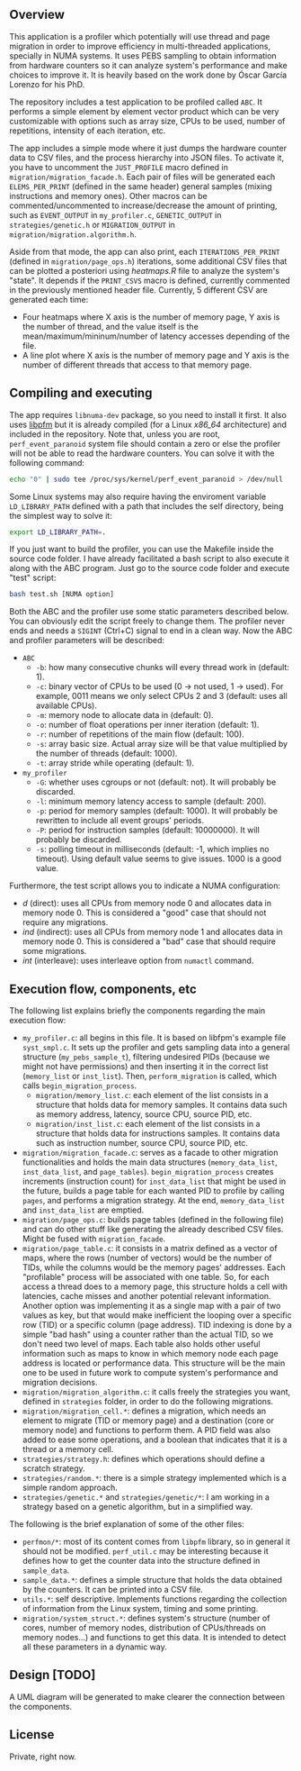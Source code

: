 ## Overview
This application is a profiler which potentially will use thread and page migration in order to improve efficiency in multi-threaded applications, specially in NUMA systems. It uses PEBS sampling to obtain information from hardware counters so it can analyze system's performance and make choices to improve it. It is heavily based on the work done by Óscar García Lorenzo for his PhD.

The repository includes a test application to be profiled called `ABC`. It performs a simple element by element vector product which can be very customizable with options such as array size, CPUs to be used, number of repetitions, intensity of each iteration, etc.

The app includes a simple mode where it just dumps the hardware counter data to CSV files, and the process hierarchy into JSON files. To activate it, you have to uncomment the `JUST_PROFILE` macro defined in `migration/migration_facade.h`. Each pair of files will be generated each `ELEMS_PER_PRINT` (defined in the same header) general samples (mixing instructions and memory ones). Other macros can be commented/uncommented to increase/decrease the amount of printing, such as `EVENT_OUTPUT` in `my_profiler.c`, `GENETIC_OUTPUT` in `strategies/genetic.h` or `MIGRATION_OUTPUT` in `migration/migration.algorithm.h`.

Aside from that mode, the app can also print, each `ITERATIONS_PER_PRINT` (defined in `migration/page_ops.h`) iterations, some additional CSV files that can be plotted a posteriori using *heatmaps.R* file to analyze the system's "state". It depends if the `PRINT_CSVS` macro is defined, currently commented in the previously mentioned header file. Currently, 5 different CSV are generated each time:

* Four heatmaps where X axis is the number of memory page, Y axis is the number of thread, and the value itself is the mean/maximum/mininum/number of latency accesses depending of the file.
* A line plot where X axis is the number of memory page and Y axis is the number of different threads that access to that memory page.

## Compiling and executing
The app requires `libnuma-dev` package, so you need to install it first. It also uses [libpfm](http://perfmon2.sourceforge.net/) but it is already compiled (for a Linux *x86_64* architecture) and included in the repository. Note that, unless you are root, `perf_event_paranoid` system file should contain a zero or else the profiler will not be able to read the hardware counters. You can solve it with the following command:
```bash
echo "0" | sudo tee /proc/sys/kernel/perf_event_paranoid > /dev/null
```

Some Linux systems may also require having the enviroment variable `LD_LIBRARY_PATH` defined with a path that includes the self directory, being the simplest way to solve it:
```bash
export LD_LIBRARY_PATH=.
```

If you just want to build the profiler, you can use the Makefile inside the source code folder. I have already facilitated a bash script to also execute it along with the ABC program. Just go to the source code folder and execute "test" script:
```bash
bash test.sh [NUMA option]
```

Both the ABC and the profiler use some static parameters described below. You can obviously edit the script freely to change them. The profiler never ends and needs a `SIGINT` (Ctrl+C) signal to end in a clean way. Now the ABC and profiler parameters will be described:

* `ABC`
  - `-b`: how many consecutive chunks will every thread work in (default: 1).
  - `-c`: binary vector of CPUs to be used (0 -> not used, 1 -> used). For example, 0011 means we only select CPUs 2 and 3 (default: uses all available CPUs).
  - `-m`: memory node to allocate data in (default: 0).
  - `-o`: number of float operations per inner iteration (default: 1).
  - `-r`: number of repetitions of the main flow (default: 100).
  - `-s`: array basic size. Actual array size will be that value multiplied by the number of threads (default: 1000).
  - `-t`: array stride while operating (default: 1).
* `my_profiler`
  - `-G`: whether uses cgroups or not (default: not). It will probably be discarded.
  - `-l`: minimum memory latency access to sample (default: 200).
  - `-p`: period for memory samples (default: 1000). It will probably be rewritten to include all event groups' periods.
  - `-P`: period for instruction samples (default: 10000000). It will probably be discarded.
  - `-s`: polling timeout in milliseconds (default: -1, which implies no timeout). Using default value seems to give issues. 1000 is a good value.

Furthermore, the test script allows you to indicate a NUMA configuration:

* *d* (direct): uses all CPUs from memory node 0 and allocates data in memory node 0. This is considered a "good" case that should not require any migrations.
* *ind* (indirect): uses all CPUs from memory node 1 and allocates data in memory node 0.  This is considered a "bad" case that should require some migrations.
* *int* (interleave): uses interleave option from `numactl` command.

## Execution flow, components, etc
The following list explains briefly the components regarding the main execution flow:

* `my_profiler.c`: all begins in this file. It is based on libfpm's example file `syst_smpl.c`. It sets up the profiler and gets sampling data into a general structure (`my_pebs_sample_t`), filtering undesired PIDs (because we might not have permissions) and then inserting it in the correct list (`memory_list` or `inst_list`). Then, `perform_migration` is called, which calls `begin_migration_process`.
  - `migration/memory_list.c`: each element of the list consists in a structure that holds data for memory samples. It contains data such as memory address, latency, source CPU, source PID, etc.
  - `migration/inst_list.c`: each element of the list consists in a structure that holds data for instructions samples. It contains data such as instruction number, source CPU, source PID, etc.
* `migration/migration_facade.c`: serves as a facade to other migration functionalities and holds the main data structures (`memory_data_list`, `inst_data_list`, and `page_tables`). `begin_migration_process` creates increments (instruction count) for `inst_data_list` that might be used in the future, builds a page table for each wanted PID to profile by calling `pages`, and performs a migration strategy. At the end, `memory_data_list` and `inst_data_list` are emptied.
* `migration/page_ops.c`: builds page tables (defined in the following file) and can do other stuff like generating the already described CSV files. Might be fused with `migration_facade`.
* `migration/page_table.c`: it consists in a matrix defined as a vector of maps, where the rows (number of vectors) would be the number of TIDs, while the columns would be the memory pages' addresses. Each "profilable" process will be associated with one table. So, for each access a thread does to a memory page, this structure holds a cell with latencies, cache misses and another potential relevant information. Another option was implementing it as a single map with a pair of two values as key, but that would make inefficient the looping over a specific row (TID) or a specific column (page address). TID indexing is done by a simple "bad hash" using a counter rather than the actual TID, so we don't need two level of maps. Each table also holds other useful information such as maps to know in which memory node each page address is located or performance data. This structure will be the main one to be used in future work to compute system's performance and migration decisions.
* `migration/migration_algorithm.c`: it calls freely the strategies you want, defined in `strategies` folder, in order to do the following migrations.
* `migration/migration_cell.*`: defines a migration, which needs an element to migrate (TID or memory page) and a destination (core or memory node) and functions to perform them. A PID field was also added to ease some operations, and a boolean that indicates that it is a thread or a memory cell.
* `strategies/strategy.h`: defines which operations should define a scratch strategy.
* `strategies/random.*`: there is a simple strategy implemented which is a simple random approach.
* `strategies/genetic.*` and `strategies/genetic/*`: I am working in a strategy based on a genetic algorithm, but in a simplified way.

The following is the brief explanation of some of the other files:
* `perfmon/*`: most of its content comes from `libpfm` library, so in general it should not be modified. `perf_util.c` may be interesting because it defines how to get the counter data into the structure defined in `sample_data`.
* `sample_data.*`: defines a simple structure that holds the data obtained by the counters. It can be printed into a CSV file.
* `utils.*`: self descriptive. Implements functions regarding the collection of information from the Linux system, timing and some printing.
* `migration/system_struct.*`: defines system's structure (number of cores, number of memory nodes, distribution of CPUs/threads on memory nodes...) and functions to get this data. It is intended to detect all these parameters in a dynamic way.

## Design [TODO]
A UML diagram will be generated to make clearer the connection between the components.

## License
Private, right now.

